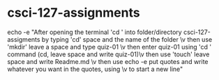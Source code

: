 # csci-127-assignments
echo -e "After opening the terminal 'cd ' into folder/directory csci-127-assigments by typing 'cd' space and the name of the folder \v then use 'mkdir' leave a space and type quiz-01 \v then enter quiz-01 using 'cd ' command (cd, leave space and write quiz-01)\v then use 'touch' leave space and write Readme.md \v then use echo -e put quotes and write whatever you want in the quotes, using \v to start a new line"
